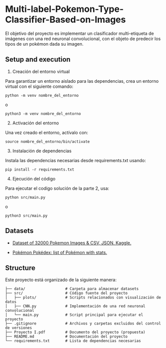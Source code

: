 # Multi-label-Pokemon-Type-Classifier-Based-on-Images

El objetivo del proyecto es implementar un clasificador multi-etiqueta de imágenes
con una red neuronal convolucional, con el objeto de predecir los tipos de un pokémon dada
su imagen.

## Setup and execution

1. Creación del entorno virtual

Para garantizar un entorno aislado para las dependencias, crea un entorno virtual con el siguiente comando:

```python -m venv nombre_del_entorno```

o

```python3 -m venv nombre_del_entorno```

2. Activación del entorno

Una vez creado el entorno, actívalo con:

```source nombre_del_entorno/bin/activate```

3. Instalación de dependencias

Instala las dependencias necesarias desde requirements.txt usando:

```pip install -r requirements.txt```

4. Ejecución del código

Para ejecutar el codigo solución de la parte 2, usa:

```python src/main.py```

o

```python3 src/main.py```

## Datasets

- [Dataset of 32000 Pokemon Images & CSV, JSON. Kaggle.](https://www.kaggle.com/datasets/divyanshusingh369/complete-pokemon-library-32k-images-and-csv/data)

- [Pokémon Pokédex: list of Pokémon with stats.](https://pokemondb.net/pokedex/all)


## Structure

Este proyecto está organizado de la siguiente manera:

```
├── data/                  # Carpeta para almacenar datasets
├── src/                   # Código fuente del proyecto
│   ├── plots/             # Scripts relacionados con visualización de datos    
│   ├── CNN.py             # Implementación de una red neuronal convolucional
│   └── main.py            # Script principal para ejecutar el proyecto
├── .gitignore             # Archivos y carpetas excluidos del control de versiones
├── Proyecto I.pdf         # Documento del proyecto (propuesta)
├── README.md              # Documentación del proyecto
└── requirements.txt       # Lista de dependencias necesarias
```

